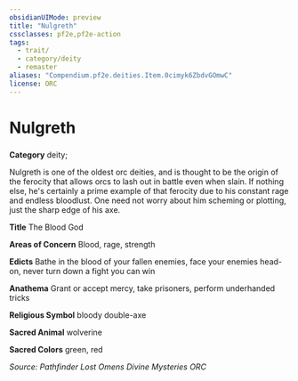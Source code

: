```yaml
---
obsidianUIMode: preview
title: "Nulgreth"
cssclasses: pf2e,pf2e-action
tags:
  - trait/
  - category/deity
  - remaster
aliases: "Compendium.pf2e.deities.Item.0cimyk6ZbdvGOmwC"
license: ORC
---
```

# Nulgreth

### 

**Category** deity; 




Nulgreth is one of the oldest orc deities, and is thought to be the origin of the ferocity that allows orcs to lash out in battle even when slain. If nothing else, he's certainly a prime example of that ferocity due to his constant rage and endless bloodlust. One need not worry about him scheming or plotting, just the sharp edge of his axe.

**Title** The Blood God

**Areas of Concern** Blood, rage, strength

**Edicts** Bathe in the blood of your fallen enemies, face your enemies head-on, never turn down a fight you can win

**Anathema** Grant or accept mercy, take prisoners, perform underhanded tricks

**Religious Symbol** bloody double-axe

**Sacred Animal** wolverine

**Sacred Colors** green, red

*Source: Pathfinder Lost Omens Divine Mysteries*
*ORC*
